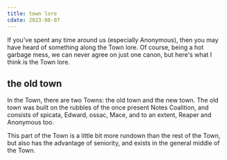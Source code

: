 ```yaml
---
title: town lore
cdate: 2023-08-07
---
```


If you've spent any time around us (especially Anonymous), then you may have heard of something along the Town lore. Of course, being a hot garbage mess, we can never agree on just one canon, but here's what I think is the Town lore.

## the old town

In the Town, there are two Towns: the old town and the new town. The old town was built on the rubbles of the once present Notes Coalition, and consists of spicata, Edward, ossac, Mace, and to an extent, Reaper and Anonymous too.

This part of the Town is a little bit more rundown than the rest of the Town, but also has the advantage of seniority, and exists in the general middle of the Town.
